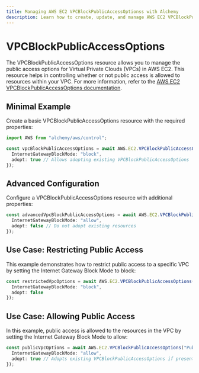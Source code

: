 ```yaml
---
title: Managing AWS EC2 VPCBlockPublicAccessOptionss with Alchemy
description: Learn how to create, update, and manage AWS EC2 VPCBlockPublicAccessOptionss using Alchemy Cloud Control.
---
```


# VPCBlockPublicAccessOptions

The VPCBlockPublicAccessOptions resource allows you to manage the public access options for Virtual Private Clouds (VPCs) in AWS EC2. This resource helps in controlling whether or not public access is allowed to resources within your VPC. For more information, refer to the [AWS EC2 VPCBlockPublicAccessOptions documentation](https://docs.aws.amazon.com/ec2/latest/userguide/).

## Minimal Example

Create a basic VPCBlockPublicAccessOptions resource with the required properties:

```ts
import AWS from "alchemy/aws/control";

const vpcBlockPublicAccessOptions = await AWS.EC2.VPCBlockPublicAccessOptions("MyVPCBlockPublicAccessOptions", {
  InternetGatewayBlockMode: "block",
  adopt: true // Allows adopting existing VPCBlockPublicAccessOptions
});
```

## Advanced Configuration

Configure a VPCBlockPublicAccessOptions resource with additional properties:

```ts
const advancedVpcBlockPublicAccessOptions = await AWS.EC2.VPCBlockPublicAccessOptions("AdvancedVPCOptions", {
  InternetGatewayBlockMode: "allow",
  adopt: false // Do not adopt existing resources
});
```

## Use Case: Restricting Public Access

This example demonstrates how to restrict public access to a specific VPC by setting the Internet Gateway Block Mode to block:

```ts
const restrictedVpcOptions = await AWS.EC2.VPCBlockPublicAccessOptions("RestrictedVPCOptions", {
  InternetGatewayBlockMode: "block",
  adopt: false
});
```

## Use Case: Allowing Public Access

In this example, public access is allowed to the resources in the VPC by setting the Internet Gateway Block Mode to allow:

```ts
const publicVpcOptions = await AWS.EC2.VPCBlockPublicAccessOptions("PublicVPCOptions", {
  InternetGatewayBlockMode: "allow",
  adopt: true // Adopts existing VPCBlockPublicAccessOptions if present
});
```
